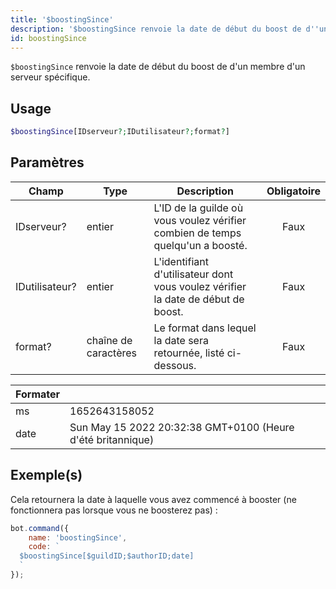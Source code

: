 ```yaml
---
title: '$boostingSince'
description: '$boostingSince renvoie la date de début du boost de d''un membre d''un serveur spécifique.'
id: boostingSince
---
```


`$boostingSince` renvoie la date de début du boost de d'un membre d'un serveur spécifique.

## Usage

```php
$boostingSince[IDserveur?;IDutilisateur?;format?]
```

## Paramètres

| Champ          | Type                 | Description                                                                      | Obligatoire |
| -------------- | -------------------- | -------------------------------------------------------------------------------- |:-----------:|
| IDserveur?     | entier               | L'ID de la guilde où vous voulez vérifier combien de temps quelqu'un a boosté.   |    Faux     |
| IDutilisateur? | entier               | L'identifiant d'utilisateur dont vous voulez vérifier la date de début de boost. |    Faux     |
| format?        | chaîne de caractères | Le format dans lequel la date sera retournée, listé ci-dessous.                  |    Faux     |

| Formater |                                                             |
| -------- | ----------------------------------------------------------- |
| ms       | 1652643158052                                               |
| date     | Sun May 15 2022 20:32:38 GMT+0100 (Heure d'été britannique) |

## Exemple(s)

Cela retournera la date à laquelle vous avez commencé à booster (ne fonctionnera pas lorsque vous ne boosterez pas) :

```javascript
bot.command({
    name: 'boostingSince',
    code: `
  $boostingSince[$guildID;$authorID;date]
  `
});
```